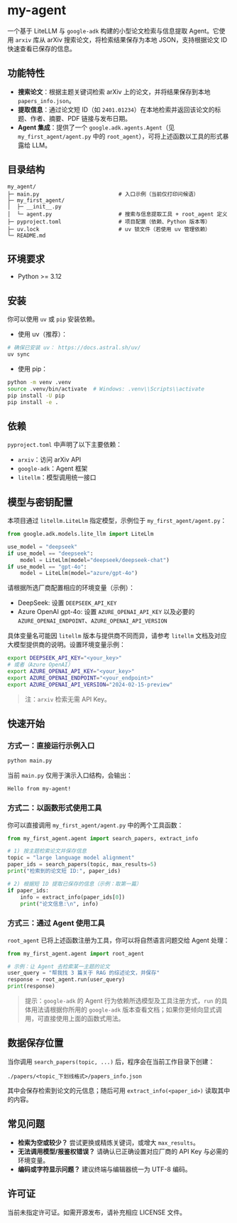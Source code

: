 # my-agent

一个基于 LiteLLM 与 `google-adk` 构建的小型论文检索与信息提取 Agent。它使用 `arxiv` 库从 arXiv 搜索论文，将检索结果保存为本地 JSON，支持根据论文 ID 快速查看已保存的信息。

## 功能特性
- **搜索论文**：根据主题关键词检索 arXiv 上的论文，并将结果保存到本地 `papers_info.json`。
- **提取信息**：通过论文短 ID（如 `2401.01234`）在本地检索并返回该论文的标题、作者、摘要、PDF 链接与发布日期。
- **Agent 集成**：提供了一个 `google.adk.agents.Agent`（见 `my_first_agent/agent.py` 中的 `root_agent`），可将上述函数以工具的形式暴露给 LLM。

## 目录结构
```
my_agent/
├─ main.py                         # 入口示例（当前仅打印问候语）
├─ my_first_agent/
│  ├─ __init__.py
│  └─ agent.py                     # 搜索与信息提取工具 + root_agent 定义
├─ pyproject.toml                  # 项目配置（依赖、Python 版本等）
├─ uv.lock                         # uv 锁文件（若使用 uv 管理依赖）
└─ README.md
```

## 环境要求
- Python >= 3.12

## 安装
你可以使用 `uv` 或 `pip` 安装依赖。

- 使用 uv（推荐）：
```bash
# 确保已安装 uv： https://docs.astral.sh/uv/
uv sync
```

- 使用 pip：
```bash
python -m venv .venv
source .venv/bin/activate  # Windows: .venv\\Scripts\\activate
pip install -U pip
pip install -e .
```

## 依赖
`pyproject.toml` 中声明了以下主要依赖：
- `arxiv`：访问 arXiv API
- `google-adk`：Agent 框架
- `litellm`：模型调用统一接口

## 模型与密钥配置
本项目通过 `litellm.LiteLlm` 指定模型，示例位于 `my_first_agent/agent.py`：
```python
from google.adk.models.lite_llm import LiteLlm

use_model = "deepseek"
if use_model == "deepseek":
    model = LiteLlm(model="deepseek/deepseek-chat")
if use_model == "gpt-4o":
    model = LiteLlm(model="azure/gpt-4o")
```
请根据所选厂商配置相应的环境变量（示例）：
- DeepSeek: 设置 `DEEPSEEK_API_KEY`
- Azure OpenAI gpt-4o: 设置 `AZURE_OPENAI_API_KEY` 以及必要的 `AZURE_OPENAI_ENDPOINT`、`AZURE_OPENAI_API_VERSION`

具体变量名可能因 `litellm` 版本与提供商不同而异，请参考 `litellm` 文档及对应大模型提供商的说明。设置环境变量示例：
```bash
export DEEPSEEK_API_KEY="<your_key>"
# 或者（Azure OpenAI）
export AZURE_OPENAI_API_KEY="<your_key>"
export AZURE_OPENAI_ENDPOINT="<your_endpoint>"
export AZURE_OPENAI_API_VERSION="2024-02-15-preview"
```

> 注：`arxiv` 检索无需 API Key。

## 快速开始
### 方式一：直接运行示例入口
```bash
python main.py
```
当前 `main.py` 仅用于演示入口结构，会输出：
```
Hello from my-agent!
```

### 方式二：以函数形式使用工具
你可以直接调用 `my_first_agent/agent.py` 中的两个工具函数：

```python
from my_first_agent.agent import search_papers, extract_info

# 1) 按主题检索论文并保存信息
topic = "large language model alignment"
paper_ids = search_papers(topic, max_results=5)
print("检索到的论文短 ID:", paper_ids)

# 2) 根据短 ID 提取已保存的信息（示例：取第一篇）
if paper_ids:
    info = extract_info(paper_ids[0])
    print("论文信息:\n", info)
```

### 方式三：通过 Agent 使用工具
`root_agent` 已将上述函数注册为工具，你可以将自然语言问题交给 Agent 处理：

```python
from my_first_agent.agent import root_agent

# 示例：让 Agent 去检索某一主题的论文
user_query = "帮我找 3 篇关于 RAG 的综述论文，并保存"
response = root_agent.run(user_query)
print(response)
```

> 提示：`google-adk` 的 Agent 行为依赖所选模型及工具注册方式，`run` 的具体用法请根据你所用的 `google-adk` 版本查看文档；如果你更倾向显式调用，可直接使用上面的函数式用法。

## 数据保存位置
当你调用 `search_papers(topic, ...)` 后，程序会在当前工作目录下创建：
```
./papers/<topic_下划线格式>/papers_info.json
```
其中会保存检索到论文的元信息；随后可用 `extract_info(<paper_id>)` 读取其中的内容。

## 常见问题
- **检索为空或较少？** 尝试更换或精炼关键词，或增大 `max_results`。
- **无法调用模型/报鉴权错误？** 请确认已正确设置对应厂商的 API Key 与必需的环境变量。
- **编码或字符显示问题？** 建议终端与编辑器统一为 UTF-8 编码。

## 许可证
当前未指定许可证。如需开源发布，请补充相应 LICENSE 文件。
